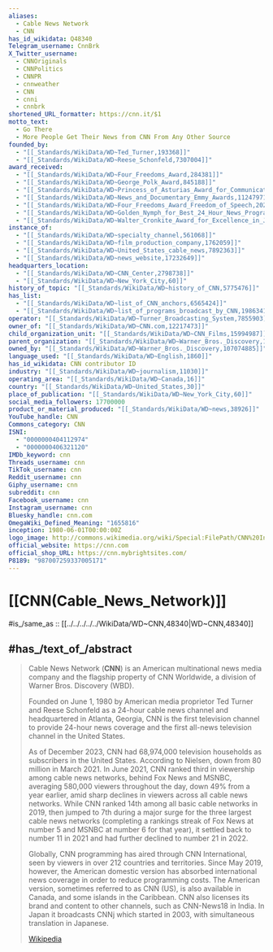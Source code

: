 ```yaml
---
aliases:
  - Cable News Network
  - CNN
has_id_wikidata: Q48340
Telegram_username: CnnBrk
X_Twitter_username:
  - CNNOriginals
  - CNNPolitics
  - CNNPR
  - cnnweather
  - CNN
  - cnni
  - cnnbrk
shortened_URL_formatter: https://cnn.it/$1
motto_text:
  - Go There
  - More People Get Their News from CNN From Any Other Source
founded_by:
  - "[[_Standards/WikiData/WD~Ted_Turner,193368]]"
  - "[[_Standards/WikiData/WD~Reese_Schonfeld,7307004]]"
award_received:
  - "[[_Standards/WikiData/WD~Four_Freedoms_Award,284381]]"
  - "[[_Standards/WikiData/WD~George_Polk_Award,845188]]"
  - "[[_Standards/WikiData/WD~Princess_of_Asturias_Award_for_Communications_and_Humanities,3323451]]"
  - "[[_Standards/WikiData/WD~News_and_Documentary_Emmy_Awards,11247971]]"
  - "[[_Standards/WikiData/WD~Four_Freedoms_Award_Freedom_of_Speech,20204984]]"
  - "[[_Standards/WikiData/WD~Golden_Nymph_for_Best_24_Hour_News_Program,23011201]]"
  - "[[_Standards/WikiData/WD~Walter_Cronkite_Award_for_Excellence_in_Journalism,28405617]]"
instance_of:
  - "[[_Standards/WikiData/WD~specialty_channel,561068]]"
  - "[[_Standards/WikiData/WD~film_production_company,1762059]]"
  - "[[_Standards/WikiData/WD~United_States_cable_news,7892363]]"
  - "[[_Standards/WikiData/WD~news_website,17232649]]"
headquarters_location:
  - "[[_Standards/WikiData/WD~CNN_Center,2798738]]"
  - "[[_Standards/WikiData/WD~New_York_City,60]]"
history_of_topic: "[[_Standards/WikiData/WD~history_of_CNN,5775476]]"
has_list:
  - "[[_Standards/WikiData/WD~list_of_CNN_anchors,6565424]]"
  - "[[_Standards/WikiData/WD~list_of_programs_broadcast_by_CNN,19863410]]"
operator: "[[_Standards/WikiData/WD~Turner_Broadcasting_System,7855903]]"
owner_of: "[[_Standards/WikiData/WD~CNN.com,12217473]]"
child_organization_unit: "[[_Standards/WikiData/WD~CNN_Films,15994987]]"
parent_organization: "[[_Standards/WikiData/WD~Warner_Bros._Discovery,107074885]]"
owned_by: "[[_Standards/WikiData/WD~Warner_Bros._Discovery,107074885]]"
language_used: "[[_Standards/WikiData/WD~English,1860]]"
has_id_wikidata: CNN contributor ID
industry: "[[_Standards/WikiData/WD~journalism,11030]]"
operating_area: "[[_Standards/WikiData/WD~Canada,16]]"
country: "[[_Standards/WikiData/WD~United_States,30]]"
place_of_publication: "[[_Standards/WikiData/WD~New_York_City,60]]"
social_media_followers: 17700000
product_or_material_produced: "[[_Standards/WikiData/WD~news,38926]]"
YouTube_handle: CNN
Commons_category: CNN
ISNI:
  - "0000000404112974"
  - "0000000406321120"
IMDb_keyword: cnn
Threads_username: cnn
TikTok_username: cnn
Reddit_username: cnn
Giphy_username: cnn
subreddit: cnn
Facebook_username: cnn
Instagram_username: cnn
Bluesky_handle: cnn.com
OmegaWiki_Defined_Meaning: "1655816"
inception: 1980-06-01T00:00:00Z
logo_image: http://commons.wikimedia.org/wiki/Special:FilePath/CNN%20International%20logo.svg
official_website: https://cnn.com
official_shop_URL: https://cnn.mybrightsites.com/
P8189: "987007259337005171"
---
```


# [[CNN(Cable_News_Network)]] 

#is_/same_as :: [[../../../../../WikiData/WD~CNN,48340|WD~CNN,48340]] 

## #has_/text_of_/abstract 

> Cable News Network (**CNN**) is an American multinational  news media company 
> and the flagship property of CNN Worldwide, a division of Warner Bros. Discovery (WBD). 
> 
> Founded on June 1, 1980 by American media proprietor Ted Turner and Reese Schonfeld 
> as a 24-hour cable news channel and headquartered in Atlanta, Georgia, 
> CNN is the first television channel to provide 24-hour news coverage 
> and the first all-news television channel in the United States.
>
> As of December 2023, CNN had 68,974,000 television households as subscribers in the United States. According to Nielsen, down from 80 million in March 2021. In June 2021, CNN ranked third in viewership among cable news networks, behind Fox News and MSNBC, averaging 580,000 viewers throughout the day, down 49% from a year earlier, amid sharp declines in viewers across all cable news networks. While CNN ranked 14th among all basic cable networks in 2019, then jumped to 7th during a major surge for the three largest cable news networks (completing a rankings streak of Fox News at number 5 and MSNBC at number 6 for that year), it settled back to number 11 in 2021 and had further declined to number 21 in 2022.
>
> Globally, CNN programming has aired through CNN International, seen by viewers in over 212 countries and territories. Since May 2019, however, the American domestic version has absorbed international news coverage in order to reduce programming costs. The American version, sometimes referred to as CNN (US), is also available in Canada, and some islands in the Caribbean. CNN also licenses its brand and content to other channels, such as CNN-News18 in India. In Japan it broadcasts CNNj which started in 2003, with simultaneous translation in Japanese.
>
> [Wikipedia](https://en.wikipedia.org/wiki/CNN) 

